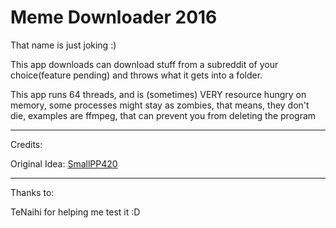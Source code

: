 ﻿# Meme Downloader 2016

That name is just joking :)

This app downloads can download stuff from a subreddit of your choice(feature pending) and throws what it gets into a folder.

This app runs 64 threads, and is (sometimes) VERY resource hungry on memory, some processes might stay as zombies, that means, they don't die, examples are ffmpeg, that can prevent you from deleting the program 


------------------

Credits:

Original Idea: [SmallPP420](https://github.com/SmallPP420)

------------------

Thanks to: 

TeNaihi for helping me test it :D
